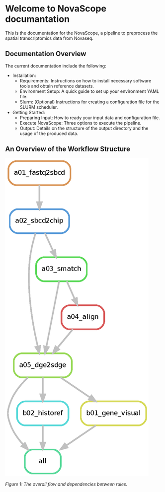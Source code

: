 # Welcome to NovaScope documantation

This is the documentation for the NovaScope, a pipeline to preprocess the spatial transcriptomics data from Novaseq.

## Documentation Overview

The current documentation include the following:

* Installation:
    * Requirements: Instructions on how to install necessary software tools and obtain reference datasets.
    * Environment Setup: A quick guide to set up your environment YAML file.
    * Slurm: (Optional) Instructions for creating a configuration file for the SLURM scheduler.
* Getting Started:
    * Preparing Input: How to ready your input data and configuration file.
    * Execute NovaScope: Three options to execute the pipeline.
    * Output: Details on the structure of the output directory and the usage of the produced data.

## An Overview of the Workflow Structure

![rulegraph](rulegraph.png)

*Figure 1: The overall flow and dependencies between rules.*